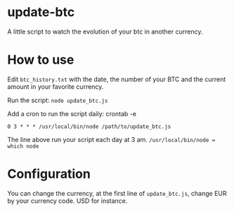 update-btc
==========

A little script to watch the evolution of your btc in another currency.  

# How to use

Edit `btc_history.txt` with the date, the number of your BTC and the current amount in your favorite currency.  

Run the script: `node update_btc.js`  

Add a cron to run the script daily:
	crontab -e

	0 3 * * * /usr/local/bin/node /path/to/update_btc.js

The line above run your script each day at 3 am. `/usr/local/bin/node = which node`

# Configuration

You can change the currency, at the first line of `update_btc.js`, change EUR by your currency code. USD for instance.